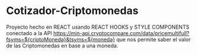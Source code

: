# Cotizador-Criptomonedas
Proyecto hecho en REACT usando REACT HOOKS y STYLE COMPONENTS conectado a la API https://min-api.cryptocompare.com/data/pricemultifull?fsyms=${criptoMoneda}&tsyms=${moneda} que nos permite saber el valor de las Criptomonedas en base a una moneda.


